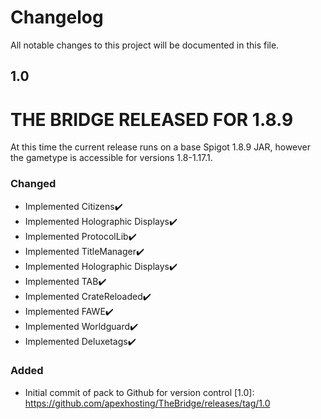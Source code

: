 # Changelog
All notable changes to this project will be documented in this file.

## 1.0

# THE BRIDGE RELEASED FOR 1.8.9

At this time the current release runs on a base Spigot 1.8.9 JAR, however the gametype is accessible for versions 1.8-1.17.1.


### Changed

- Implemented Citizens✔️
- Implemented Holographic Displays✔️
- Implemented ProtocolLib✔️
- Implemented TitleManager✔️
- Implemented Holographic Displays✔️
- Implemented TAB✔️
- Implemented CrateReloaded️✔️
- Implemented FAWE✔️
- Implemented Worldguard✔️
- Implemented Deluxetags✔️

### Added
- Initial commit of pack to Github for version control
[1.0]: https://github.com/apexhosting/TheBridge/releases/tag/1.0